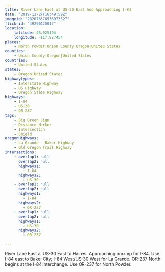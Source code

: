 ```yaml
---
title: River Lane East at US-30 East And Approaching I-84
date: "2019-12-27T16:49:59Z"
imageid: "282076376536973527"
flickrid: "49296425017"
location:
    latitude: 45.025194
    longitude: -117.927454
places:
    - North Powder|Union County|Oregon|United States
counties:
    - Union County|Oregon|United States
countries:
    - United States
states:
    - Oregon|United States
highwaytypes:
    - Interstate Highway
    - US Highway
    - Oregon State Highway
highways:
    - I-84
    - US-30
    - OR-237
tags:
    - Big Green Sign
    - Distance Marker
    - Intersection
    - Shield
oregonHighways:
    - La Grande - Baker Highway
    - Old Oregon Trail Highway
intersections:
    - overlap1: null
      overlap2: null
      highways1:
        - I-84
      highways2:
        - US-30
    - overlap1: null
      overlap2: null
      highways1:
        - I-84
      highways2:
        - OR-237
    - overlap1: null
      overlap2: null
      highways1:
        - US-30
      highways2:
        - OR-237

---
```

River Lane East at US-30 East to Haines.  Approaching onramp for I-84.  Use I-84 east to Baker City; I-84 West/US-30 West for La Grande.  OR-237 North begins at the I-84 interchange.  Use OR-237 for North Powder.